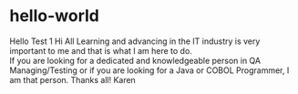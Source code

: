 # hello-world
Hello Test 1
Hi All
Learning and advancing in the IT industry is very important to me and that is what I am here to do.  
If you are looking for a dedicated and knowledgeable person in QA Managing/Testing or if you are looking for a Java or COBOL Programmer, I am that person.
Thanks all!
Karen
